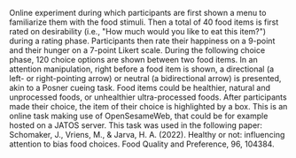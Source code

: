 Online experiment during which participants are first shown a menu to familiarize them with the food stimuli. Then a total of 40 food items is first rated on desirability (i.e., "How much would you like to eat this item?") during a rating phase. Participants then rate their happiness on a 9-point and their hunger on a 7-point Likert scale. During the following choice phase, 120 choice options are shown between two food items. In an attention manipulation, right before a food item is shown, a directional (a left- or right-pointing arrow) or neutral (a bidirectional arrow) is presented, akin to a Posner cueing task. Food items could be healthier, natural and unprocessed foods, or unhealthier ultra-processed foods. After participants made their choice, the item of their choice is highlighted by a box. This is an online task making use of OpenSesameWeb, that could be for example hosted on a JATOS server. This task was used in the following paper:
Schomaker, J., Vriens, M., & Jarva, H. A. (2022). Healthy or not: influencing attention to bias food choices. Food Quality and Preference, 96, 104384.
